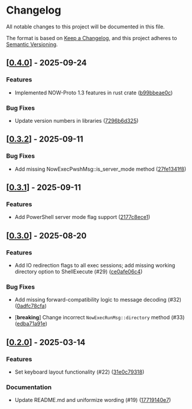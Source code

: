 # Changelog

All notable changes to this project will be documented in this file.

The format is based on [Keep a Changelog](https://keepachangelog.com/en/1.0.0/),
and this project adheres to [Semantic Versioning](https://semver.org/spec/v2.0.0.html).


## [[0.4.0](https://github.com/Devolutions/now-proto/compare/now-proto-pdu-v0.3.2...now-proto-pdu-v0.4.0)] - 2025-09-24

### <!-- 1 -->Features

- Implemented NOW-Proto 1.3 features in rust crate ([b99bbeae0c](https://github.com/Devolutions/now-proto/commit/b99bbeae0cda6f6ee20e0f29b6b36ee9abdd34e9)) 

### <!-- 4 -->Bug Fixes

- Update version numbers in libraries ([7296b6d325](https://github.com/Devolutions/now-proto/commit/7296b6d325df4fc08ca18faa1a4e24a322ba2bb7)) 



## [[0.3.2](https://github.com/Devolutions/now-proto/compare/now-proto-pdu-v0.3.1...now-proto-pdu-v0.3.2)] - 2025-09-11

### <!-- 4 -->Bug Fixes

- Add missing NowExecPwshMsg::is_server_mode method ([27fe1341f8](https://github.com/Devolutions/now-proto/commit/27fe1341f8145316f911cd89f83c223a539bc048)) 



## [[0.3.1](https://github.com/Devolutions/now-proto/compare/now-proto-pdu-v0.3.0...now-proto-pdu-v0.3.1)] - 2025-09-11

### <!-- 1 -->Features

- Add PowerShell server mode flag support ([2177c8ece1](https://github.com/Devolutions/now-proto/commit/2177c8ece131a9e82c545caa9a38769cb6b9267b)) 



## [[0.3.0](https://github.com/Devolutions/now-proto/compare/now-proto-pdu-v0.2.0...now-proto-pdu-v0.3.0)] - 2025-08-20

### <!-- 1 -->Features

- Add IO redirection flags to all exec sessions; add missing working directory option to ShellExecute (#29) ([ce0afe06c4](https://github.com/Devolutions/now-proto/commit/ce0afe06c4d1a9f1750eb0055034fd0b896db407)) 

### <!-- 4 -->Bug Fixes

- Add missing forward-compatibility logic to message decoding (#32) ([0adfc78cfa](https://github.com/Devolutions/now-proto/commit/0adfc78cfa350b3086f6444758d7a5da220c23e8)) 

- [**breaking**] Change incorrect `NowExecRunMsg::directory` method (#33) ([edba71a91e](https://github.com/Devolutions/now-proto/commit/edba71a91ec63735c0aeb3ae839fda3b570d0bc6)) 

## [[0.2.0](https://github.com/Devolutions/now-proto/compare/now-proto-pdu-v0.1.0...now-proto-pdu-v0.2.0)] - 2025-03-14

### <!-- 1 -->Features

- Set keyboard layout functionality (#22) ([31e0c79318](https://github.com/Devolutions/now-proto/commit/31e0c793186d558c0369fe188a2525b99911af30)) 

### <!-- 6 -->Documentation

- Update README.md and uniformize wording (#19) ([17719140e7](https://github.com/Devolutions/now-proto/commit/17719140e7b52b209cda9c17d0ef892cf006f723)) 

